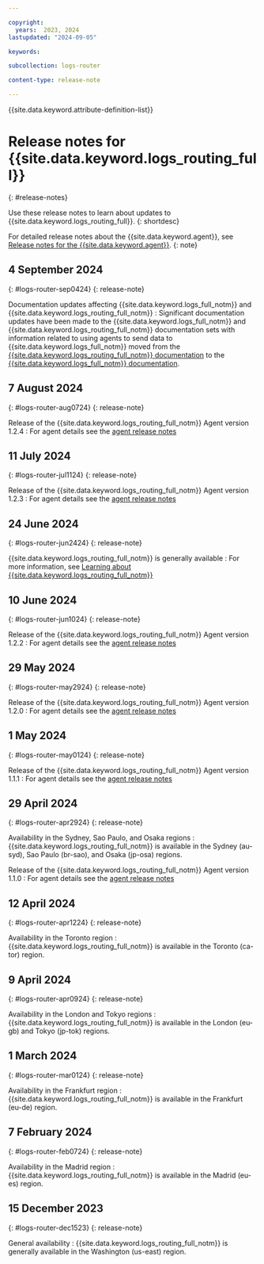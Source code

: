 ```yaml
---

copyright:
  years:  2023, 2024
lastupdated: "2024-09-05"

keywords:

subcollection: logs-router

content-type: release-note

---
```


{{site.data.keyword.attribute-definition-list}}

# Release notes for {{site.data.keyword.logs_routing_full}}
{: #release-notes}

Use these release notes to learn about updates to {{site.data.keyword.logs_routing_full}}.
{: shortdesc}

For detailed release notes about the {{site.data.keyword.agent}}, 
see [Release notes for the {{site.data.keyword.agent}}](/docs/cloud-logs?topic=cloud-logs-release-notes-agent).
{: note}

## 4 September 2024
{: #logs-router-sep0424}
{: release-note}

Documentation updates affecting {{site.data.keyword.logs_full_notm}} and {{site.data.keyword.logs_routing_full_notm}}
:   Significant documentation updates have been made to the {{site.data.keyword.logs_full_notm}} and {{site.data.keyword.logs_routing_full_notm}} documentation sets with information related to using agents to send data to {{site.data.keyword.logs_full_notm}} moved from the [{{site.data.keyword.logs_routing_full_notm}} documentation](/docs/logs-router) to the [{{site.data.keyword.logs_full_notm}} documentation](/docs/cloud-logs).

## 7 August 2024
{: #logs-router-aug0724}
{: release-note}

Release of the {{site.data.keyword.logs_routing_full_notm}} Agent version 1.2.4
:   For agent details see the [agent release notes](/docs/logs-router?topic=logs-router-release-notes-agent#logs-router-agent-aug0724)

## 11 July 2024
{: #logs-router-jul1124}
{: release-note}

Release of the {{site.data.keyword.logs_routing_full_notm}} Agent version 1.2.3
:   For agent details see the [agent release notes](/docs/logs-router?topic=logs-router-release-notes-agent#logs-router-agent-jul1124)

## 24 June 2024
{: #logs-router-jun2424}
{: release-note}

{{site.data.keyword.logs_routing_full_notm}} is generally available
: For more information, see [Learning about {{site.data.keyword.logs_routing_full_notm}}](/docs/logs-router?topic=logs-router-about)

## 10 June 2024
{: #logs-router-jun1024}
{: release-note}

Release of the {{site.data.keyword.logs_routing_full_notm}} Agent version 1.2.2
:   For agent details see the [agent release notes](/docs/logs-router?topic=logs-router-release-notes-agent#logs-router-agent-jun1024)


## 29 May 2024
{: #logs-router-may2924}
{: release-note}

Release of the {{site.data.keyword.logs_routing_full_notm}} Agent version 1.2.0
:   For agent details see the [agent release notes](/docs/logs-router?topic=logs-router-release-notes-agent#logs-router-agent-may2924)


## 1 May 2024
{: #logs-router-may0124}
{: release-note}

Release of the {{site.data.keyword.logs_routing_full_notm}} Agent version 1.1.1
:   For agent details see the [agent release notes](/docs/logs-router?topic=logs-router-release-notes-agent#logs-router-agent-may0124)


## 29 April 2024
{: #logs-router-apr2924}
{: release-note}

Availability in the Sydney, Sao Paulo, and Osaka regions
:   {{site.data.keyword.logs_routing_full_notm}} is available in the Sydney (au-syd), Sao Paulo (br-sao), and Osaka (jp-osa) regions.

Release of the {{site.data.keyword.logs_routing_full_notm}} Agent version 1.1.0
:   For agent details see the [agent release notes](/docs/logs-router?topic=logs-router-release-notes-agent#logs-router-agent-apr2924)


## 12 April 2024
{: #logs-router-apr1224}
{: release-note}

Availability in the Toronto region
:   {{site.data.keyword.logs_routing_full_notm}} is available in the Toronto (ca-tor) region.

## 9 April 2024
{: #logs-router-apr0924}
{: release-note}

Availability in the London and Tokyo regions
:   {{site.data.keyword.logs_routing_full_notm}} is available in the London (eu-gb) and Tokyo (jp-tok) regions.

## 1 March 2024
{: #logs-router-mar0124}
{: release-note}

Availability in the Frankfurt region
:   {{site.data.keyword.logs_routing_full_notm}} is available in the Frankfurt (eu-de) region.

## 7 February 2024
{: #logs-router-feb0724}
{: release-note}

Availability in the Madrid region
:   {{site.data.keyword.logs_routing_full_notm}} is available in the Madrid (eu-es) region.

## 15 December 2023
{: #logs-router-dec1523}
{: release-note}

General availability
:   {{site.data.keyword.logs_routing_full_notm}} is generally available in the Washington (us-east) region.

